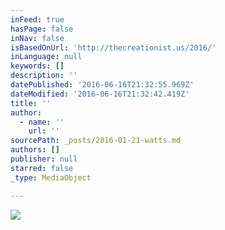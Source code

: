 ```yaml
---
inFeed: true
hasPage: false
inNav: false
isBasedOnUrl: 'http://thecreationist.us/2016/'
inLanguage: null
keywords: []
description: ''
datePublished: '2016-06-16T21:32:55.969Z'
dateModified: '2016-06-16T21:32:42.419Z'
title: ''
author:
  - name: ''
    url: ''
sourcePath: _posts/2016-01-21-watts.md
authors: []
publisher: null
starred: false
_type: MediaObject

---
```

![](https://the-grid-user-content.s3-us-west-2.amazonaws.com/5d2cf9fb-cfea-4674-96e7-5115d4a4918e.jpg)